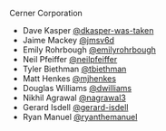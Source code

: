 Cerner Corporation

- Dave Kasper [@dkasper-was-taken]
- Jaime Mackey [@jmsv6d]
- Emily Rohrbough [@emilyrohrbough]
- Neil Pfeiffer [@neilpfeiffer]
- Tyler Biethman [@tbiethman]
- Matt Henkes [@mjhenkes]
- Douglas Williams [@dwilliams]
- Nikhil Agrawal [@nagrawal3]
- Gerard Isdell [@gerard-isdell]
- Ryan Manuel [@ryanthemanuel]

[@dkasper-was-taken]: https://github.com/dkasper-was-taken
[@jmsv6d]: https://github.com/jmsv6d
[@emilyrohrbough]: https://github.com/emilyrohrbough
[@neilpfeiffer]: https://github.com/neilpfeiffer
[@tbiethman]: https://github.com/tbiethman
[@mjhenkes]: https://github.com/mjhenkes
[@dwilliams]: https://github.com/doogthemushroom
[@nagrawal3]: https://github.com/nagrawal3
[@gerard-isdell]: https://github.com/gerard-isdell
[@ryanthemanuel]: https://github.com/ryanthemanuel
